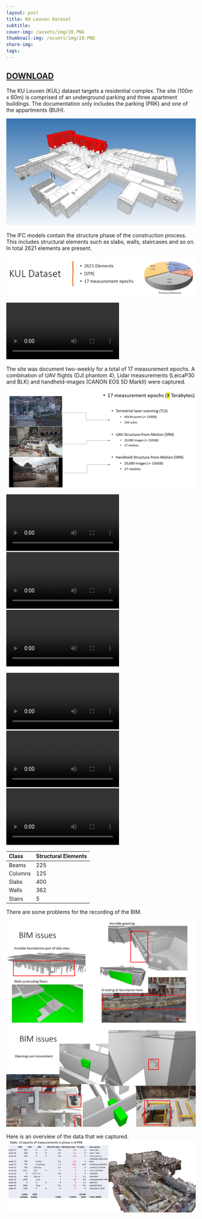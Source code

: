 ```yaml
---
layout: post
title: KU Leuven Dataset
subtitle: 
cover-img: /assets/img/28.PNG
thumbnail-img: /assets/img/28.PNG
share-img: 
tags:
---
```


## [DOWNLOAD]()

The KU Leuven (KUL) dataset targets a residential complex. The site (100m x 60m) is comprised of an underground parking and three apartment buildings. The documentation only includes the parking (PRK) and one of the appartments (BUH).

![site1.PNG](../assets/img/testcase_progress1.PNG)

The IFC models contain the structure phase of the construction process. This includes structural elements such as slabs, walls, staircases and so on. In total 2621 elements are present.

![42.PNG](../assets/img/42.PNG)

<video controls autoplay>        <source src="../assets/video/KUL_small.mp4" type="video/mp4">        Your browser does not support the video tag.    </video>

The site was document two-weekly for a total of 17 measurement epochs. A combination of UAV flights (DJI phantom 4), Lidar measurements (LeicaP30 and BLK) and handheld-images (CANON EOS 5D MarkII) were captured.

![40.PNG](../assets/img/40.PNG)

<video controls autoplay>        <source src="../assets/video/KUL-TLS.mp4" type="video/mp4">        Your browser does not support the video tag.    </video><video controls autoplay>        <source src="../assets/video/KUL-UAV.mp4" type="video/mp4">        Your browser does not support the video tag.    </video><video controls autoplay>        <source src="../assets/video/KUL-IMG.mp4" type="video/mp4">        Your browser does not support the video tag.    </video>

<head>
    <title>Autoplay Videos and Images Example</title>
    <style>**
        **.media-container** {
            **display**: flex;
            **justify-content**: space-between;
        }
        **.video**, **.image** {
            **flex**: **1**;
            **max-width**: **30%**; **/* Adjust the width as needed */**
        }
    **</style>
</head>
<body>
    <div class="video-container">
        <div class="video">
            <video controls autoplay>
                <source src="KUL-TLS-small.mp4" type="video/mp4">
                Your browser does not support the video tag.
            </video>
        </div>
        <div class="video">
            <video controls autoplay>
                <source src="KUL-UAV-small.mp4" type="video/mp4">
                Your browser does not support the video tag.
            </video>
        </div>
        <div class="video">
            <video controls autoplay>
                <source src="KUL-IMG.mp4" type="video/mp4">
                Your browser does not support the video tag.
            </video>
        </div>
    </div>
</body>

| Class   | Structural Elements |
| :-------- | :-------------------- |
| Beams   | 225                 |
| Columns | 125                 |
| Slabs   | 400                 |
| Walls   | 362                 |
| Stairs  | 5                   |

There are some problems for the recording of the BIM.

<body>
     <div class="media-container">
        <div class="image">
            <img src="../assets/img/43.PNG" alt="Image 1">
        </div>
        <div class="image">
            <img src="../assets/img/44.PNG" alt="Image 2">
        </div>
    </div>

</body>

Here is an overview of the data that we captured.
![site1.PNG](../assets/img/45.PNG)



